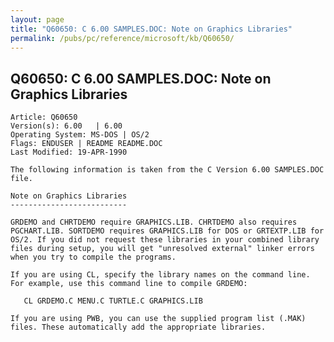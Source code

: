```yaml
---
layout: page
title: "Q60650: C 6.00 SAMPLES.DOC: Note on Graphics Libraries"
permalink: /pubs/pc/reference/microsoft/kb/Q60650/
---
```


## Q60650: C 6.00 SAMPLES.DOC: Note on Graphics Libraries

	Article: Q60650
	Version(s): 6.00   | 6.00
	Operating System: MS-DOS | OS/2
	Flags: ENDUSER | README README.DOC
	Last Modified: 19-APR-1990
	
	The following information is taken from the C Version 6.00 SAMPLES.DOC
	file.
	
	Note on Graphics Libraries
	--------------------------
	
	GRDEMO and CHRTDEMO require GRAPHICS.LIB. CHRTDEMO also requires
	PGCHART.LIB. SORTDEMO requires GRAPHICS.LIB for DOS or GRTEXTP.LIB for
	OS/2. If you did not request these libraries in your combined library
	files during setup, you will get "unresolved external" linker errors
	when you try to compile the programs.
	
	If you are using CL, specify the library names on the command line.
	For example, use this command line to compile GRDEMO:
	
	   CL GRDEMO.C MENU.C TURTLE.C GRAPHICS.LIB
	
	If you are using PWB, you can use the supplied program list (.MAK)
	files. These automatically add the appropriate libraries.
